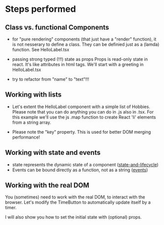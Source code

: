 # Steps performed

## Class vs. functional Components

* for "pure rendering" components (that just have a "render" function), it is not nesserary to define a class.
They can be definied just as a (lamda) function. See HelloLabel.tsx

* passing strong typed (!!!) state as props
Props is read-only state in react. It's like attributes in html tags.
We'll start with a greeting in HelloLabel.tsx

* try to refactor from "name" to "text"!!!

## Working with lists

* Let's extent the HelloLabel component with a simple list of Hobbies.
Please note that you can do anything you can do in .js also in .tsx.
For this example we'll use the js .map function to create React 'li' elements from a string array.

* Please note the "key" property. This is used for better DOM merging performance!

## Working with state and events

* state represents the dynamic state of a component ([state-and-lifecycle](https://facebook.github.io/react/docs/state-and-lifecycle.html))
* Events can be bound directly as a function, not as a string ([events](https://facebook.github.io/react/docs/handling-events.html))

## Working with the real DOM

You (sometimes) need to work with the real DOM, to interact with the browser. Let's modify the TimeButton to automatically update itself by a timer.

I will also show you how to set the initial state with (optional) props.

